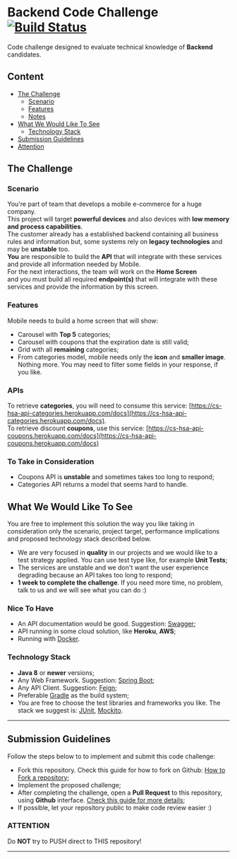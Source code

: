 # Backend Code Challenge [![Build Status](https://travis-ci.org/vitorsalgado/backend-code-challenge-proposal.svg?branch=master)](https://travis-ci.org/vitorsalgado/backend-code-challenge-proposal)  

Code challenge designed to evaluate technical knowledge of **Backend** candidates.  

## Content
- [The Challenge](#the-challenge)
    - [Scenario](#scenario)
    - [Features](#features)
    - [Notes](#to-take-in-consideration)
- [What We Would Like To See](#what-we-would-like-to-see)
    - [Technology Stack](#technology-stack)
- [Submission Guidelines](#submission-guidelines)
- [Attention](#attention)

## The Challenge

### Scenario
You're part of team that develops a mobile e-commerce for a huge company.  
This project will target **powerful devices** and also devices with **low memory and process capabilities**.  
The customer already has a established backend containing all business rules and information but, some systems rely on **legacy technologies** and may be **unstable** too.  
**You** are responsible to build the **API** that will integrate with these services and provide all information needed by Mobile.  
For the next interactions, the team will work on the **Home Screen**  
and you must build all required **endpoint(s)** that will integrate with these services and provide the information by this screen.

### Features
Mobile needs to build a home screen that will show: 

- Carousel with **Top 5** categories;  
- Carousel with coupons that the expiration date is still valid;  
- Grid with all **remaining** categories;
- From categories model, mobile needs only the **icon** and **smaller image**. Nothing more. You may need to filter some fields in your response, if you like.

### APIs
To retrieve **categories**, you will need to consume this service: [https://cs-hsa-api-categories.herokuapp.com/docs](https://cs-hsa-api-categories.herokuapp.com/docs).  
To retrieve discount **coupons**, use this service: [https://cs-hsa-api-coupons.herokuapp.com/docs](https://cs-hsa-api-coupons.herokuapp.com/docs)

### To Take in Consideration
- Coupons API is **unstable** and sometimes takes too long to respond;
- Categories API returns a model that seems hard to handle. 

## What We Would Like To See
You are free to implement this solution the way you like taking in consideration only 
the scenario, project target, performance implications and proposed technology stack described below.
- We are very focused in **quality** in our projects and we would like to a test strategy applied. You can use test type like, for example **Unit Tests**;
- The services are unstable and we don't want the user experience degrading because an API takes too long to respond;
- **1 week to complete the challenge**. If you need more time, no problem, talk to us and we will see what you can do :)

### Nice To Have
- An API documentation would be good. Suggestion: [Swagger](https://swagger.io/); 
- API running in some cloud solution, like **Heroku**, **AWS**;
- Running with [Docker](https://www.docker.com/).

### Technology Stack
- **Java 8** or **newer** versions;
- Any Web Framework. Suggestion: [Spring Boot](https://spring.io/projects/spring-boot);
- Any API Client. Suggestion: [Feign](https://github.com/OpenFeign/feign);
- Preferable [Gradle](https://gradle.org/) as the build system;
- You are free to choose the test libraries and frameworks you like. The stack we suggest is: [JUnit](https://junit.org/junit5/), [Mockito](https://site.mockito.org/).

---

## Submission Guidelines
Follow the steps below to to implement and submit this code challenge: 
- Fork this repository. Check this guide for how to fork on Github: [How to Fork a repository](https://help.github.com/en/articles/fork-a-repo);
- Implement the proposed challenge; 
- After completing the challenge, open a **Pull Request** to this repository, using **Github** interface. [Check this guide for more details](https://help.github.com/en/articles/creating-a-pull-request-from-a-fork);
- If possible, let your repository public to make code review easier :)

### ATTENTION
Do **NOT** try to PUSH direct to THIS repository!

---
